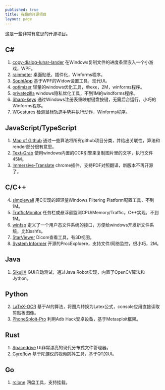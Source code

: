 ```yaml
---
published: true
title: 有趣的开源项目
layout: page
---
```


这是一些非常有意思的开源项目。

## C#
1. [copy-dialog-lunar-lander](https://github.com/Sanakan8472/copy-dialog-lunar-lander) 在Windows复制文件的进度条里嵌入一个小游戏，WPF。
2. [rainmeter](https://github.com/rainmeter/rainmeter) 桌面贴纸，插件化，Winforms程序。
1. [SophiApp](https://github.com/Sophia-Community/SophiApp) 基于WPF的Widow设置工具，现代UI。
2. [optimizer](https://github.com/hellzerg/optimizer) 轻量的windows优化工具，单exe，2M，winforms程序。
3. [privatezilla](https://github.com/builtbybel/privatezilla) windows隐私优化工具，不到1M的windforms程序。
4. [Sharp-keys](https://github.com/randyrants/sharpkeys) 通过Windows注册表重映射键盘按键，无需后台运行，小巧的Winforms程序。
2. [WGestures](https://github.com/yingDev/WGestures) 检测鼠标轨迹手势并执行动作，Winforms程序。
   
## JavaScript/TypeScript
1. [Map of Github](https://github.com/anvaka/map-of-github) 通过一些算法将所有github项目分类，并给出关联性，算法和render部分很有意思。
3. [Text-Grab](https://github.com/TheJoeFin/Text-Grab) 使用windows内置的OCR引擎来复制图片里的文字，执行文件45M。
4. [Immersive-Translate](https://github.com/immersive-translate/old-immersive-translate) chrome插件，支持PDF对照翻译，新版本不再开源了。

## C/C++
4. [simplewall](https://github.com/henrypp/simplewall) 用C实现的超轻量Windows Filtering Platform配置工具，不到1M。
5. [TrafficMonitor](https://github.com/zhongyang219/TrafficMonitor) 任务栏或悬浮窗监测CPU/Memory/Traffic，C++实现，不到1M。
6. [winfsp](https://github.com/winfsp/winfsp) 定义了一个用户态文件系统的接口，方便给windows开发新文件系统，比如sshfs。
7. [StarViewer](https://github.com/starviewer-medical/starviewer) Dicom查看工具，有3D视图。
8. [System Informer](https://github.com/winsiderss/systeminformer) 开源的ProcExploere，支持文件/网络监控，很小巧，2M。

## Java
1. [SikuliX](https://github.com/RaiMan/SikuliX1/) GUI自动测试，通过Java Robot实现，内置了OpenCV算法和Jython。
   
## Python
2. [LaTeX-OCR](https://github.com/lukas-blecher/LaTeX-OCR) 基于AI的算法，将图片转换为Latex公式，console应用直接读取剪贴板图像。
3. [PhoneSploit-Pro](https://github.com/AzeemIdrisi/PhoneSploit-Pro) 利用Adb Hack安卓设备，基于Metasploit框架。

## Rust
1. [Spacedrive](https://github.com/spacedriveapp/spacedrive) UI非常漂亮的现代分布式文件管理器。
2. [Gyroflow](https://github.com/gyroflow) 基于陀螺仪的视频防抖工具，基于QT的UI。

## Go
1. [rclone](https://github.com/rclone/rclone) 网盘工具，支持挂载。

